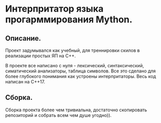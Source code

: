 # Интерпритатор языка прогарммирования Mython.


## Описание.

Проект задумывался как учебный, для треннировки скилов в реализации простых ЯП на С++.

В проекте все написано с нуля -  лексический, синтаксический, симатический анализаторы, таблица символов.
Все это сделано для более глубокого понимания как устроены интерпритаторы. Весь код написан на С++17.

## Сборка.

Сборка проекта более чем тривиальна, достаточно скопировать репозиторий и собрать всем чем душе угодно)).
